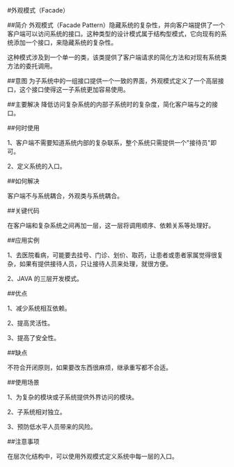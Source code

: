 #外观模式（Facade）

##简介
外观模式（Facade Pattern）隐藏系统的复杂性，并向客户端提供了一个客户端可以访问系统的接口。这种类型的设计模式属于结构型模式，它向现有的系统添加一个接口，来隐藏系统的复杂性。

这种模式涉及到一个单一的类，该类提供了客户端请求的简化方法和对现有系统类方法的委托调用。

##意图
为子系统中的一组接口提供一个一致的界面，外观模式定义了一个高层接口，这个接口使得这一子系统更加容易使用。

##主要解决
降低访问复杂系统的内部子系统时的复杂度，简化客户端与之的接口。

##何时使用 

1、客户端不需要知道系统内部的复杂联系，整个系统只需提供一个"接待员"即可。 

2、定义系统的入口。

##如何解决

客户端不与系统耦合，外观类与系统耦合。

##关键代码

在客户端和复杂系统之间再加一层，这一层将调用顺序、依赖关系等处理好。

##应用实例

1、去医院看病，可能要去挂号、门诊、划价、取药，让患者或患者家属觉得很复杂，如果有提供接待人员，只让接待人员来处理，就很方便。 

2、JAVA 的三层开发模式。

##优点

1、减少系统相互依赖。 

2、提高灵活性。 

3、提高了安全性。

##缺点

不符合开闭原则，如果要改东西很麻烦，继承重写都不合适。

##使用场景

1、为复杂的模块或子系统提供外界访问的模块。 

2、子系统相对独立。 

3、预防低水平人员带来的风险。

##注意事项

在层次化结构中，可以使用外观模式定义系统中每一层的入口。








